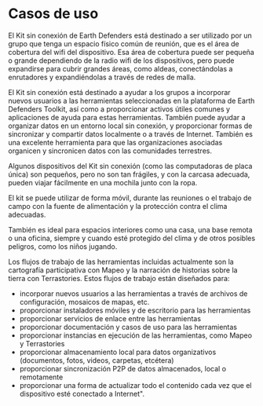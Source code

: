 # Casos de uso

El Kit sin conexión de Earth Defenders está destinado a ser utilizado por un grupo que tenga un espacio físico común de reunión, que es el área de cobertura del wifi del dispositivo. Esa área de cobertura puede ser pequeña o grande dependiendo de la radio wifi de los dispositivos, pero puede expandirse para cubrir grandes áreas, como aldeas, conectándolas a enrutadores y expandiéndolas a través de redes de malla.

El Kit sin conexión está destinado a ayudar a los grupos a incorporar nuevos usuarios a las herramientas seleccionadas en la plataforma de Earth Defenders Toolkit, así como a proporcionar activos útiles comunes y aplicaciones de ayuda para estas herramientas. También puede ayudar a organizar datos en un entorno local sin conexión, y proporcionar formas de sincronizar y compartir datos localmente o a través de Internet. También es una excelente herramienta para que las organizaciones asociadas organicen y sincronicen datos con las comunidades terrestres.

Algunos dispositivos del Kit sin conexión (como las computadoras de placa única) son pequeños, pero no son tan frágiles, y con la carcasa adecuada, pueden viajar fácilmente en una mochila junto con la ropa.

El kit se puede utilizar de forma móvil, durante las reuniones o el trabajo de campo con la fuente de alimentación y la protección contra el clima adecuadas.

También es ideal para espacios interiores como una casa, una base remota o una oficina, siempre y cuando esté protegido del clima y de otros posibles peligros, como los niños jugando.

Los flujos de trabajo de las herramientas incluidas actualmente son la cartografía participativa con Mapeo y la narración de historias sobre la tierra con Terrastories. Estos flujos de trabajo están diseñados para:

* incorporar nuevos usuarios a las herramientas a través de archivos de configuración, mosaicos de mapas, etc.
* proporcionar instaladores móviles y de escritorio para las herramientas
* proporcionar servicios de enlace entre las herramientas
* proporcionar documentación y casos de uso para las herramientas
* proporcionar instancias en ejecución de las herramientas, como Mapeo y Terrastories
* proporcionar almacenamiento local para datos organizativos (documentos, fotos, videos, carpetas, etcétera)
* proporcionar sincronización P2P de datos almacenados, local o remotamente
* proporcionar una forma de actualizar todo el contenido cada vez que el dispositivo esté conectado a Internet".